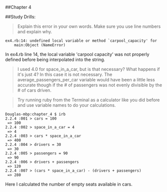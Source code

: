 ##Chapter 4

##Study Drills:

> Explain this error in your own words. Make sure you use line numbers
and explain why.

```
ex4.rb:14: undefined local variable or method `carpool_capacity' for
    main:Object (NameError)
```
In ex4.rb line 14, the local variable 'carpool capacity' was not properly
defined before being interpolated into the string.

> I used 4.0 for space_in_a_car, but is that necessary? What happens if it's
just 4?
In this case it is not necessary.  The average_passengers_per_car variable would have
been a little less accurate though if the # of passengers was not evenly divisible 
by the # of cars driven.

> Try running ruby from the Terminal as a calculator like you did before and use
 variable names to do your calculations.
 
```
Douglas-mbp:chapter_4 $ irb
2.2.4 :001 > cars = 100
 => 100
2.2.4 :002 > space_in_a_car = 4
 => 4
2.2.4 :003 > cars * space_in_a_car
 => 400
2.2.4 :004 > drivers = 30
 => 30
2.2.4 :005 > passengers = 90
 => 90
2.2.4 :006 > drivers + passengers
 => 120
2.2.4 :007 > (cars * space_in_a_car) - (drivers + passengers)
 => 280
``` 
Here I calculated the number of empty seats available in cars.
